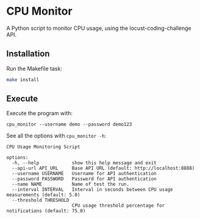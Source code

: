 # CPU Monitor

A Python script to monitor CPU usage, using the locust-coding-challenge API.

## Installation

Run the Makefile task:

```bash
make install
```

## Execute

Execute the program with:

```
cpu_monitor --username demo --password demo123
```

See all the options with `cpu_monitor -h`:

```
CPU Usage Monitoring Script

options:
  -h, --help            show this help message and exit
  --api-url API_URL     Base API URL (default: http://localhost:8888)
  --username USERNAME   Username for API authentication
  --password PASSWORD   Password for API authentication
  --name NAME           Name of test the run.
  --interval INTERVAL   Interval in seconds between CPU usage measurements (default: 5.0)
  --threshold THRESHOLD
                        CPU usage threshold percentage for notifications (default: 75.0)
```

